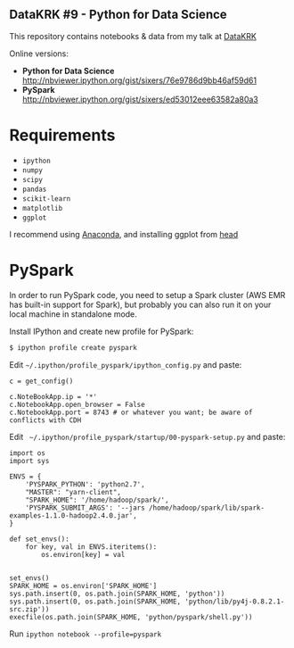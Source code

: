 DataKRK #9 - Python for Data Science
------------------------------------

This repository contains notebooks & data from my talk at [DataKRK](http://www.meetup.com/datakrk/events/219351697/)

Online versions:

- **Python for Data Science**  
  http://nbviewer.ipython.org/gist/sixers/76e9786d9bb46af59d61
- **PySpark**  
  http://nbviewer.ipython.org/gist/sixers/ed53012eee63582a80a3
  
  
# Requirements

- `ipython`
- `numpy`
- `scipy`
- `pandas`
- `scikit-learn`
- `matplotlib`
- `ggplot`

I recommend using [Anaconda](https://store.continuum.io/cshop/anaconda/), and installing ggplot from [head](https://github.com/yhat/ggplot)

# PySpark

In order to run PySpark code, you need to setup a Spark cluster (AWS EMR has built-in support for Spark), but probably you can also run it on your local machine in standalone mode.

Install IPython and create new profile for PySpark:

```bash
$ ipython profile create pyspark
```

Edit `~/.ipython/profile_pyspark/ipython_config.py` and paste:
```
c = get_config()

c.NoteBookApp.ip = '*'
c.NotebookApp.open_browser = False
c.NotebookApp.port = 8743 # or whatever you want; be aware of conflicts with CDH
```
Edit ` ~/.ipython/profile_pyspark/startup/00-pyspark-setup.py` and paste:
```
import os
import sys
 
ENVS = {
    'PYSPARK_PYTHON': 'python2.7',
    "MASTER": "yarn-client",
    "SPARK_HOME": '/home/hadoop/spark/',
    'PYSPARK_SUBMIT_ARGS': '--jars /home/hadoop/spark/lib/spark-examples-1.1.0-hadoop2.4.0.jar',
}

def set_envs():
    for key, val in ENVS.iteritems():
        os.environ[key] = val


set_envs()
SPARK_HOME = os.environ['SPARK_HOME']
sys.path.insert(0, os.path.join(SPARK_HOME, 'python'))
sys.path.insert(0, os.path.join(SPARK_HOME, 'python/lib/py4j-0.8.2.1-src.zip'))
execfile(os.path.join(SPARK_HOME, 'python/pyspark/shell.py'))
```


Run `ipython notebook --profile=pyspark`



